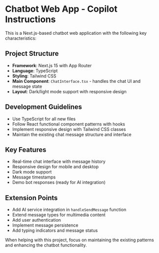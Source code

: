 <!-- Use this file to provide workspace-specific custom instructions to Copilot. For more details, visit https://code.visualstudio.com/docs/copilot/copilot-customization#_use-a-githubcopilotinstructionsmd-file -->

# Chatbot Web App - Copilot Instructions

This is a Next.js-based chatbot web application with the following key characteristics:

## Project Structure

- **Framework**: Next.js 15 with App Router
- **Language**: TypeScript
- **Styling**: Tailwind CSS
- **Main Component**: `ChatInterface.tsx` - handles the chat UI and message state
- **Layout**: Dark/light mode support with responsive design

## Development Guidelines

- Use TypeScript for all new files
- Follow React functional component patterns with hooks
- Implement responsive design with Tailwind CSS classes
- Maintain the existing chat message structure and interface

## Key Features

- Real-time chat interface with message history
- Responsive design for mobile and desktop
- Dark mode support
- Message timestamps
- Demo bot responses (ready for AI integration)

## Extension Points

- Add AI service integration in `handleSendMessage` function
- Extend message types for multimedia content
- Add user authentication
- Implement message persistence
- Add typing indicators and message status

When helping with this project, focus on maintaining the existing patterns and enhancing the chatbot functionality.
